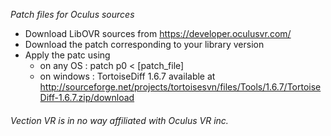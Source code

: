 *Patch files for Oculus sources*

- Download LibOVR sources from https://developer.oculusvr.com/
- Download the patch corresponding to your library version
- Apply the patc using 
  - on any OS  : patch p0 < [patch_file] 
  - on windows : TortoiseDiff 1.6.7 available at  http://sourceforge.net/projects/tortoisesvn/files/Tools/1.6.7/TortoiseDiff-1.6.7.zip/download

###### *Vection VR is in no way affiliated with Oculus VR inc.* ######

